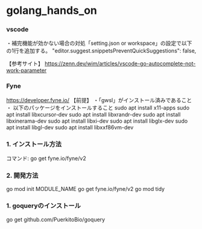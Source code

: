 # golang_hands_on

### vscode
・補完機能が効かない場合の対処「setting.json or workspace」の設定で以下の1行を追加する。
"editor.suggest.snippetsPreventQuickSuggestions": false,

【参考サイト】
https://zenn.dev/wim/articles/vscode-go-autocomplete-not-work-parameter

### Fyne
https://developer.fyne.io/
【前提】
・「gwsl」がインストール済みであること
・ 以下のパッケージをインストールすること
sudo apt install x11-apps
sudo apt install libxcursor-dev
sudo apt install libxrandr-dev
sudo apt install libxinerama-dev
sudo apt install libxi-dev
sudo apt install libglx-dev
sudo apt install libgl-dev
sudo apt install libxxf86vm-dev

### 1. インストール方法
コマンド: go get fyne.io/fyne/v2
### 2. 開発方法
go mod init MODULE_NAME
go get fyne.io/fyne/v2
go mod tidy

### 1. goqueryのインストール
go get github.com/PuerkitoBio/goquery